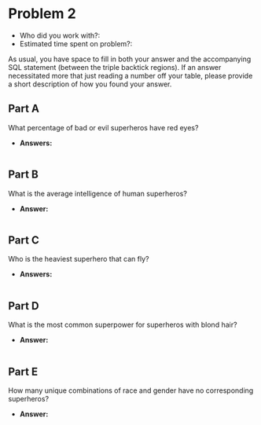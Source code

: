 # Problem 2
- Who did you work with?:
- Estimated time spent on problem?:

As usual, you have space to fill in both your answer and the accompanying SQL statement (between the triple backtick regions). If an answer necessitated more that just reading a number off your table, please provide a short description of how you found your answer.

## Part A
What percentage of bad or evil superheros have red eyes?
- **Answers:**
```sql

```

## Part B
What is the average intelligence of human superheros?
- **Answer:**
```sql

```

## Part C
Who is the heaviest superhero that can fly?
- **Answers:**
```sql

```

## Part D
What is the most common superpower for superheros with blond hair?
- **Answer:**
```sql

```

## Part E
How many unique combinations of race and gender have no corresponding superheros?
- **Answer:**
```sql

```

